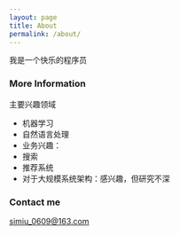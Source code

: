 ```yaml
---
layout: page
title: About
permalink: /about/
---
```


我是一个快乐的程序员

### More Information
主要兴趣领域

* 机器学习
* 自然语言处理
* 业务兴趣：
 * 搜索
 * 推荐系统
* 对于大规模系统架构：感兴趣，但研究不深

### Contact me

[simiu_0609@163.com](mailto:simiu_0609@163.com)
